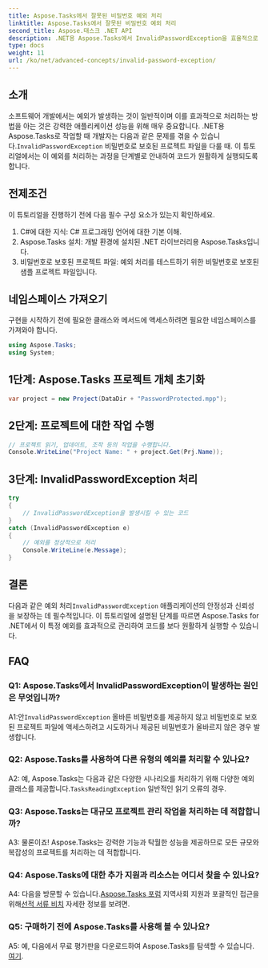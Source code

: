 ```yaml
---
title: Aspose.Tasks에서 잘못된 비밀번호 예외 처리
linktitle: Aspose.Tasks에서 잘못된 비밀번호 예외 처리
second_title: Aspose.태스크 .NET API
description: .NET용 Aspose.Tasks에서 InvalidPasswordException을 효율적으로 처리하는 방법을 알아보세요. 이 단계별 가이드를 통해 코드가 원활하게 실행되도록 하세요.
type: docs
weight: 11
url: /ko/net/advanced-concepts/invalid-password-exception/
---
```

## 소개

 소프트웨어 개발에서는 예외가 발생하는 것이 일반적이며 이를 효과적으로 처리하는 방법을 아는 것은 강력한 애플리케이션 성능을 위해 매우 중요합니다. .NET용 Aspose.Tasks로 작업할 때 개발자는 다음과 같은 문제를 겪을 수 있습니다.`InvalidPasswordException` 비밀번호로 보호된 프로젝트 파일을 다룰 때. 이 튜토리얼에서는 이 예외를 처리하는 과정을 단계별로 안내하여 코드가 원활하게 실행되도록 합니다.

## 전제조건

이 튜토리얼을 진행하기 전에 다음 필수 구성 요소가 있는지 확인하세요.

1. C#에 대한 지식: C# 프로그래밍 언어에 대한 기본 이해.
2. Aspose.Tasks 설치: 개발 환경에 설치된 .NET 라이브러리용 Aspose.Tasks입니다.
3. 비밀번호로 보호된 프로젝트 파일: 예외 처리를 테스트하기 위한 비밀번호로 보호된 샘플 프로젝트 파일입니다.

## 네임스페이스 가져오기

구현을 시작하기 전에 필요한 클래스와 메서드에 액세스하려면 필요한 네임스페이스를 가져와야 합니다.

```csharp
using Aspose.Tasks;
using System;

```

## 1단계: Aspose.Tasks 프로젝트 개체 초기화

```csharp
var project = new Project(DataDir + "PasswordProtected.mpp");
```

## 2단계: 프로젝트에 대한 작업 수행

```csharp
// 프로젝트 읽기, 업데이트, 조작 등의 작업을 수행합니다.
Console.WriteLine("Project Name: " + project.Get(Prj.Name));
```

## 3단계: InvalidPasswordException 처리

```csharp
try
{
    // InvalidPasswordException을 발생시킬 수 있는 코드
}
catch (InvalidPasswordException e)
{
    // 예외를 정상적으로 처리
    Console.WriteLine(e.Message);
}
```

## 결론

 다음과 같은 예외 처리`InvalidPasswordException` 애플리케이션의 안정성과 신뢰성을 보장하는 데 필수적입니다. 이 튜토리얼에 설명된 단계를 따르면 Aspose.Tasks for .NET에서 이 특정 예외를 효과적으로 관리하여 코드를 보다 원활하게 실행할 수 있습니다.

## FAQ

### Q1: Aspose.Tasks에서 InvalidPasswordException이 발생하는 원인은 무엇입니까?

 A1:안`InvalidPasswordException` 올바른 비밀번호를 제공하지 않고 비밀번호로 보호된 프로젝트 파일에 액세스하려고 시도하거나 제공된 비밀번호가 올바르지 않은 경우 발생합니다.

### Q2: Aspose.Tasks를 사용하여 다른 유형의 예외를 처리할 수 있나요?

 A2: 예, Aspose.Tasks는 다음과 같은 다양한 시나리오를 처리하기 위해 다양한 예외 클래스를 제공합니다.`TasksReadingException` 일반적인 읽기 오류의 경우.

### Q3: Aspose.Tasks는 대규모 프로젝트 관리 작업을 처리하는 데 적합합니까?

A3: 물론이죠! Aspose.Tasks는 강력한 기능과 탁월한 성능을 제공하므로 모든 규모와 복잡성의 프로젝트를 처리하는 데 적합합니다.

### Q4: Aspose.Tasks에 대한 추가 지원과 리소스는 어디서 찾을 수 있나요?

 A4: 다음을 방문할 수 있습니다.[Aspose.Tasks 포럼](https://forum.aspose.com/c/tasks/15) 지역사회 지원과 포괄적인 접근을 위해[선적 서류 비치](https://reference.aspose.com/tasks/net/) 자세한 정보를 보려면.

### Q5: 구매하기 전에 Aspose.Tasks를 사용해 볼 수 있나요?

 A5: 예, 다음에서 무료 평가판을 다운로드하여 Aspose.Tasks를 탐색할 수 있습니다.[여기](https://releases.aspose.com/).
